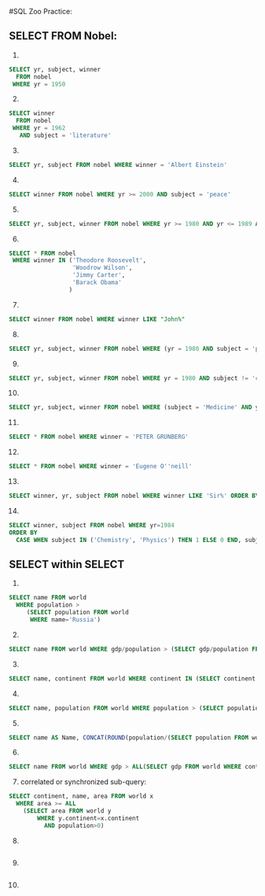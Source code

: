 #SQL Zoo Practice:

## SELECT FROM Nobel:

1.
```sql
SELECT yr, subject, winner
  FROM nobel
 WHERE yr = 1950
```

2.
```sql
SELECT winner
  FROM nobel
 WHERE yr = 1962
   AND subject = 'literature'
```

3.
```sql
SELECT yr, subject FROM nobel WHERE winner = 'Albert Einstein'
```

4.
```sql
SELECT winner FROM nobel WHERE yr >= 2000 AND subject = 'peace'
```

5.
```sql
SELECT yr, subject, winner FROM nobel WHERE yr >= 1980 AND yr <= 1989 AND subject = 'literature'
```

6.
```sql
SELECT * FROM nobel
 WHERE winner IN ('Theodore Roosevelt',
                  'Woodrow Wilson',
                  'Jimmy Carter',
                  'Barack Obama'
                 )
```

7.
```sql
SELECT winner FROM nobel WHERE winner LIKE "John%"
```

8.
```sql
SELECT yr, subject, winner FROM nobel WHERE (yr = 1980 AND subject = 'physics') OR (yr = 1984 AND subject = 'chemistry') 
```

9.
```sql
SELECT yr, subject, winner FROM nobel WHERE yr = 1980 AND subject != 'chemistry' AND subject != 'medicine'
```

10.
```sql
SELECT yr, subject, winner FROM nobel WHERE (subject = 'Medicine' AND yr < 1910) OR (subject = 'Literature' AND yr >= 2004)
```

11.
```sql
SELECT * FROM nobel WHERE winner = 'PETER GRÜNBERG'
```

12.
```sql
SELECT * FROM nobel WHERE winner = 'Eugene O''neill'
```

13.
```sql
SELECT winner, yr, subject FROM nobel WHERE winner LIKE 'Sir%' ORDER BY yr DESC, winner ASC
```

14.
```sql
SELECT winner, subject FROM nobel WHERE yr=1984
ORDER BY
  CASE WHEN subject IN ('Chemistry', 'Physics') THEN 1 ELSE 0 END, subject, winner
```
## SELECT within SELECT

1.
```sql
SELECT name FROM world
  WHERE population >
     (SELECT population FROM world
      WHERE name='Russia')
```

2.
```sql
SELECT name FROM world WHERE gdp/population > (SELECT gdp/population FROM world WHERE name = 'United Kingdom') AND continent = 'europe'
```

3.
```sql
SELECT name, continent FROM world WHERE continent IN (SELECT continent FROM world WHERE name IN ('Argentina', 'Australia')) ORDER BY name
```

4.
```sql
SELECT name, population FROM world WHERE population > (SELECT population FROM world WHERE name = 'United Kingdom') AND population < (SELECT population FROM world WHERE name = 'Germany')
```

5.
```sql
SELECT name AS Name, CONCAT(ROUND(population/(SELECT population FROM world WHERE name = 'Germany')*100,0), '%') AS Percentage FROM world WHERE continent = 'Europe' AND name != 'Germany'
```

6.
```sql
SELECT name FROM world WHERE gdp > ALL(SELECT gdp FROM world WHERE continent = 'europe' AND gdp > 0)
```

7. correlated or synchronized sub-query:
```sql
SELECT continent, name, area FROM world x
  WHERE area >= ALL
    (SELECT area FROM world y
        WHERE y.continent=x.continent
          AND population>0)
```

8.
```sql

```

9.
```sql

```

10.
```sql

```
